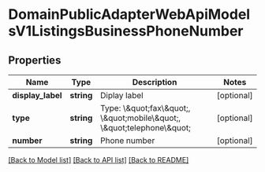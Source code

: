 # DomainPublicAdapterWebApiModelsV1ListingsBusinessPhoneNumber

## Properties
Name | Type | Description | Notes
------------ | ------------- | ------------- | -------------
**display_label** | **string** | Diplay label | [optional] 
**type** | **string** | Type: \\\&quot;fax\\\&quot;, \\\&quot;mobile\\\&quot;, \\\&quot;telephone\\\&quot; | [optional] 
**number** | **string** | Phone number | [optional] 

[[Back to Model list]](../../README.md#documentation-for-models) [[Back to API list]](../../README.md#documentation-for-api-endpoints) [[Back to README]](../../README.md)

